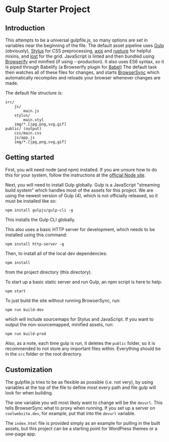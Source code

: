 # Gulp Starter Project

## Introduction

This attempts to be a universal gulpfile.js, so many options are set in variables near the beginning of the file. The default asset pipeline uses [Gulp](http://gulpjs.com/) (obviously), [Stylus](http://stylus-lang.com/) for CSS preprocessing, [axis](http://axis.netlify.com/) and [rupture](http://jescalan.github.io/rupture/) for helpful mixins, and [lost](https://github.com/peterramsing/lost) for the grid. JavaScript is linted and then bundled using [Browserify](http://browserify.org/) and minified (if using --production). It also uses ES6 syntax, so it is piped through Babelify (a Browserify plugin for [Babel](https://babeljs.io/)) The default task then watches all of these files for changes, and starts [BrowserSync](https://www.browsersync.io/) which automatically recompiles and reloads your browser whenever changes are made.

The default file structure is:

    src/
        js/
            main.js
        stylus/
            main.styl
        img/*.[jpg,png,svg,gif]
    public/ (output)
        css/main.css
        js/app.js
        img/*.[jpg,png,svg,gif]

## Getting started

First, you will need node (and npm) installed. If you are unsure how to do this for your system, follow the instructions at the [official Node site](https://nodejs.org/en/).

Next, you will need to install Gulp globally. Gulp is a JavaScript "streaming build system" which handles most of the assets for this project. We are using the newest version of Gulp (4), which is not officially released, so it must be installed like so:

    npm install gulpjs/gulp-cli -g

This installs the Gulp CLI globally.

This also uses a basic HTTP server for development, which needs to be installed using this command:

    npm install http-server -g

Then, to install all of the local dev dependencies:

    npm install

from the project directory (this directory).

To start up a basic static server and run Gulp, an npm script is here to help:

    npm start

To just build the site without running BrowserSync, run:

    npm run build-dev

which will include sourcemaps for Stylus and JavaScript. If you want to output the non-sourcemapped, minified assets, run:

    npm run build-prod

Also, as a note, each time gulp is run, it deletes the `public` folder, so it is recommended to not store any important files within. Everything should be in the `src` folder or the root directory.

## Customization

The gulpfile.js tries to be as flexible as possible (i.e. not very), by using variables at the top of the file to define most every path and file gulp will look for when building.

The one variable you will most likely want to change will be the `devurl`. This tells BrowserSync what to proxy when running. If you set up a server on `coolwebsite.dev`, for example, put that into the `devurl` variable.

The `index.html` file is provided simply as an example for pulling in the built assets, but this project can be a starting point for WordPress themes or a one-page app.